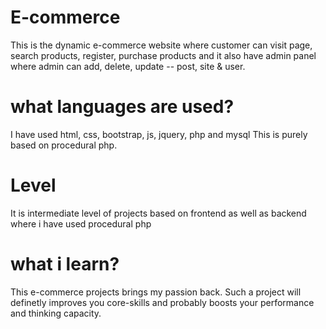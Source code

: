 # E-commerce
This is the dynamic e-commerce website where customer can visit page, search products, register, purchase products and it also have admin panel where admin can add, delete, update -- post, site &amp; user.

# what languages are used?
I have used html, css, bootstrap, js, jquery, php and mysql
This is purely based on procedural php.

# Level
It is intermediate level of projects based on frontend as well as backend where i have used procedural php 

# what i learn?
This e-commerce projects brings my passion back. Such a project will definetly improves you core-skills and probably boosts your performance and thinking capacity.
